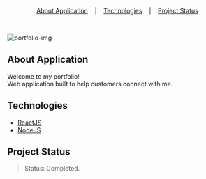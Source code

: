 <p align="center">
<a href="#about-application">About Application</a>
&nbsp;&nbsp;&nbsp;|&nbsp;&nbsp;&nbsp;
<a href="#technologies">Technologies</a>
&nbsp;&nbsp;&nbsp;|&nbsp;&nbsp;&nbsp;
<a href="#project-status">Project Status</a>
</p>

</br>

![portfolio-img](https://user-images.githubusercontent.com/72872854/191133747-a1c58735-7098-4006-a778-4b2e0ca78ddd.png)

## About Application
Welcome to my portfolio!\
Web application built to help customers connect with me.

## Technologies
  - [ReactJS](https://reactjs.org/)
  - [NodeJS](https://nodejs.org/)

## Project Status

> Status: Completed.
